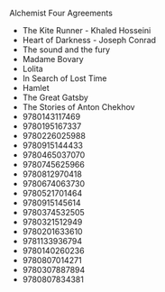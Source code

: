 Alchemist
Four Agreements
* The Kite Runner - Khaled Hosseini
* Heart of Darkness - Joseph Conrad
* The sound and the fury
* Madame Bovary
* Lolita 
* In Search of Lost Time
* Hamlet
* The Great Gatsby
* The Stories of Anton Chekhov
* 9780143117469
* 9780195167337
* 9780226025988
* 9780915144433
* 9780465037070
* 9780745625966
* 9780812970418
* 9780674063730
* 9780521701464
* 9780915145614
* 9780374532505
* 9780321512949
* 9780201633610
* 9781133936794
* 9780140260236
* 9780807014271
* 9780307887894
* 9780807834381
